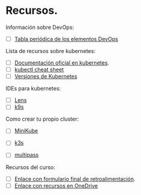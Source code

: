 # Recursos.

Información sobre DevOps:
- [ ] [Tabla periódica de los elementos DevOps](https://digital.ai/learn/devsecops-periodic-table/)

Lista de recursos sobre kubernetes:
- [ ] [Documentación oficial en kubernetes](https://kubernetes.io/es/docs/home/).
- [ ] [kubectl cheat sheet](https://kubernetes.io/docs/reference/kubectl/cheatsheet/)
- [ ] [Versiones de Kubernetes](https://kubernetes.io/releases/)

IDEs para kubernetes:
- [ ] [Lens](https://k8slens.dev/)
- [ ] [k9s](https://k9scli.io/)

Como crear tu propio cluster:
- [ ] [MiniKube](https://minikube.sigs.k8s.io/docs/start/)
- [ ] [k3s](https://k3s.io/)
- [ ] [multipass](https://multipass.run/)


Recursos del curso:
- [ ] [Enlace con formulario final de retroalimentación](https://forms.office.com/Pages/ResponsePage.aspx?id=2sqCWS7YOU-qghbzEefnlnBB0KLoFw9AoxW615hjNXVUOVJVU0VJUk1QSVIzU0ZRWjM5RkdKVktJMS4u).
- [ ] [Enlace con recursos en OneDrive](https://loyalinfinitybarcelona-my.sharepoint.com/:f:/g/personal/formadortres_grupoloyal_es/EtSrKqrMWBdMhqmYgp6uqmsB1dBwJfwCf5Sv5cA1XOELBA?e=Wkb9gl)
